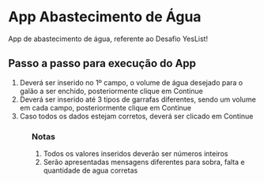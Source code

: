 # App Abastecimento de Água 
 App de abastecimento de água, referente ao Desafio YesList!

 ## Passo a passo para execução do App
<ol>
<li>Deverá ser inserido no 1º campo, o volume de água desejado para o galão a ser enchido, posteriormente clique em Continue</li>
<li>Deverá ser inserido até 3 tipos de garrafas diferentes, sendo um volume em cada campo, posteriormente clique em Continue</li>
<li>Caso todos os dados estejam corretos, deverá ser clicado em Continue</li>
<ol>

### Notas
<ol>
<li>Todos os valores inseridos deverão ser números inteiros</li>
<li>Serão apresentadas mensagens diferentes para sobra, falta e quantidade de agua corretas</li>
<ol>